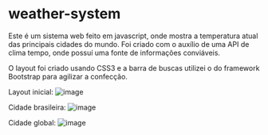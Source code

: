 # weather-system

Este é um sistema web feito em javascript, onde mostra a temperatura atual das principais cidades do mundo. 
Foi criado com o auxílio de uma API de clima tempo, onde possuí uma fonte de informações conviáveis. 

O layout foi criado usando CSS3 e a barra de buscas utilizei o do framework Bootstrap para agilizar a confecção.


Layout inicial:
![image](https://user-images.githubusercontent.com/68758159/148649675-c45bbe61-1db6-4428-bfe4-a06a082d265d.png)

Cidade brasileira:
![image](https://user-images.githubusercontent.com/68758159/148649748-91ed9afc-0fcf-4bc6-9ca5-3754585a85a8.png)

Cidade global:
![image](https://user-images.githubusercontent.com/68758159/148649728-d44ad5bf-cf7d-4275-afbf-ea817353ce81.png)
